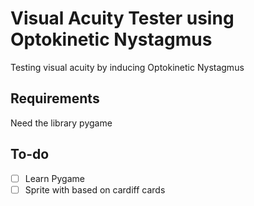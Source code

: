 # Visual Acuity Tester using Optokinetic Nystagmus
Testing visual acuity by inducing Optokinetic Nystagmus
## Requirements
Need the library pygame
## To-do
- [ ] Learn Pygame
- [ ] Sprite with based on cardiff cards
